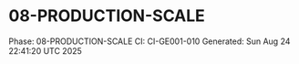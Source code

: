 # 08-PRODUCTION-SCALE
Phase: 08-PRODUCTION-SCALE
CI: CI-GE001-010
Generated: Sun Aug 24 22:41:20 UTC 2025
